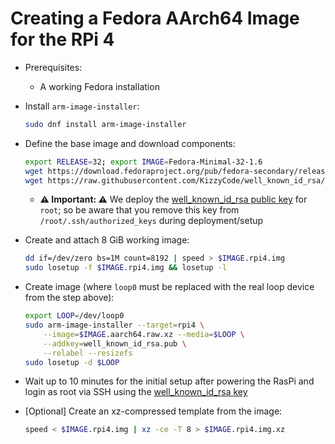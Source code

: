 
# Creating a Fedora AArch64 Image for the RPi 4

- Prerequisites:
    - A working Fedora installation

- Install `arm-image-installer`:
    ```sh
    sudo dnf install arm-image-installer
    ```

- Define the base image and download components:
  ```sh
  export RELEASE=32; export IMAGE=Fedora-Minimal-32-1.6
  wget https://download.fedoraproject.org/pub/fedora-secondary/releases/$RELEASE/Spins/aarch64/images/$IMAGE.aarch64.raw.xz
  wget https://raw.githubusercontent.com/KizzyCode/well_known_id_rsa/master/well_known_id_rsa.pub
  ```
    - __⚠️ Important: ⚠️__ We deploy the [well_known_id_rsa public key](https://github.com/KizzyCode/well_known_id_rsa) for `root`;
      so be aware that you remove this key from `/root/.ssh/authorized_keys` during deployment/setup

- Create and attach 8 GiB working image:
    ```sh
    dd if=/dev/zero bs=1M count=8192 | speed > $IMAGE.rpi4.img
    sudo losetup -f $IMAGE.rpi4.img && losetup -l
    ```

- Create image (where `loop0` must be replaced with the real loop device from the step above):
    ```sh
    export LOOP=/dev/loop0
    sudo arm-image-installer --target=rpi4 \
        --image=$IMAGE.aarch64.raw.xz --media=$LOOP \
        --addkey=well_known_id_rsa.pub \
        --relabel --resizefs
    sudo losetup -d $LOOP
    ```

- Wait up to 10 minutes for the initial setup after powering the RasPi and login as root via SSH
  using the [well_known_id_rsa key](https://github.com/KizzyCode/well_known_id_rsa)

- [Optional] Create an xz-compressed template from the image:
    ```sh
    speed < $IMAGE.rpi4.img | xz -ce -T 8 > $IMAGE.rpi4.img.xz
    ```
